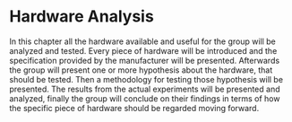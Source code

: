# Hardware Analysis

In this chapter all the hardware available and useful for the group will be analyzed and tested. Every piece of hardware will be introduced and the specification provided by the manufacturer will be presented. Afterwards the group will present one or more hypothesis about the hardware, that should be tested. Then a methodology for testing those hypothesis will be presented. The results from the actual experiments will be presented and analyzed, finally the group will conclude on their findings in terms of how the specific piece of hardware should be regarded moving forward.
